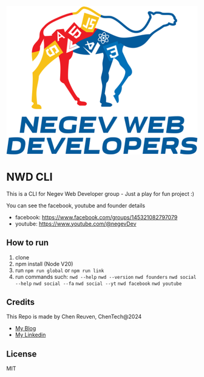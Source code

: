 ![NWD CLI](./assets/NWD_log.png)

# NWD CLI

This is a CLI for Negev Web Developer group - Just a play for fun project :)

You can see the facebook, youtube and founder details

- facebook: https://www.facebook.com/groups/145321082797079
- youtube: https://www.youtube.com/@negevDev

## How to run

1. clone
2. npm install (Node V20)
3. run `npm run global` or `npm run link`
4. run commands such:
   `nwd --help`
   `nwd --version`
   `nwd founders`
   `nwd social --help`
   `nwd social --fa`
   `nwd social --yt`
   `nwd facebook`
   `nwd youtube`


## Credits

This Repo is made by Chen Reuven, ChenTech@2024

- [My Blog](https://chenreuven.substack.com)
- [My Linkedin](https://www.linkedin.com/in/chen-reuven-7535aa28/)

## License

MIT
